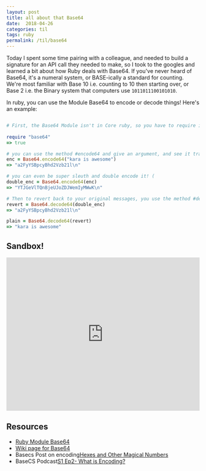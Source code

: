 ```yaml
---
layout: post
title: all about that Base64
date:  2018-04-26
categories: til
tags: ruby
permalink: /til/base64
---
```


Today I spent some time pairing with a colleague, and needed to build a signature for an API call they needed to make, 
so I took to the googles and learned a bit about how Ruby deals with Base64.
If you've never heard of Base64, it's a numeral system, or BASE-ically a standard for counting. 
We're most familiar with Base 10 i.e. counting to 10 then starting over, or Base 2 i.e. the Binary system that computers use `1011011100101010`.

In ruby, you can use the Module Base64 to encode or decode things!
Here's an example:

```rb

# First, the Base64 Module isn't in Core ruby, so you have to require it
 
require "base64"
=> true

# you can use the method #encode64 and give an argument, and see it translated to Base64!
enc = Base64.encode64("kara is awesome")
=> "a2FyYSBpcyBhd2Vzb21l\n"

# you can even be super sleuth and double encode it! (
double_enc = Base64.encode64(enc)
=> "YTJGeVlTQnBjeUJoZDJWemIyMWwK\n"

# Then to revert back to your original messages, you use the method #decode64
revert = Base64.decode64(double_enc)
=> "a2FyYSBpcyBhd2Vzb21l\n"

plain = Base64.decode64(revert)
=> "kara is awesome"

```
## Sandbox!
<iframe height="400px" width="100%" src="https://repl.it/@KaraAJC/MajorEmptyOctagon?lite=true" scrolling="no" frameborder="no" allowtransparency="true" allowfullscreen="true" sandbox="allow-forms allow-pointer-lock allow-popups allow-same-origin allow-scripts allow-modals"></iframe>

## Resources
- [Ruby Module Base64](http://ruby-doc.org/stdlib-2.5.0/libdoc/base64/rdoc/Base64.html)
- [Wiki page for Base64](https://en.wikipedia.org/wiki/Base64)
- Basecs Post on encoding[Hexes and Other Magical Numbers](https://medium.com/basecs/hexs-and-other-magical-numbers-9785bc26b7ee)
- BaseCS Podcast[S1 Ep2- What is Encoding?](https://www.codenewbie.org/basecs)
